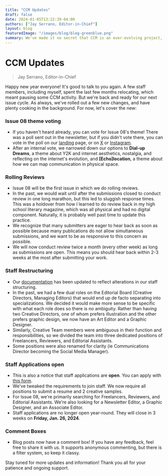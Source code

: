 ```yaml
---
title: "CCM Updates"
draft: false
date: 2024-01-05T13:22:39-04:00
authors: ["Jay Serrano, Editor-in-Chief"]
layout: blog
featuredImage: "/images/blog/blog-greenblue.png"
summary: We've made it no secret that CCM is an ever-evolving project, and we've always believed it's important to be transparent with you all. This post will break down some of the changes you can expect to see from CCM this issue cycle, like rolling reviews (which means shorter response time), staff restructuring, and more.
---
```


# CCM Updates
> Jay Serrano, Editor-in-Chief

Happy new year everyone! It's good to talk to you again. A few staff members, including myself, spent the last few months relocating, which meant pausing some CCM activity. But we're back and ready for our next issue cycle. As always, we've rolled out a few new changes, and have plenty cooking in the background. For now, let's cover the new:

### Issue 08 theme voting
- If you haven't heard already, you can vote for Issue 08's theme! There was a poll sent out in the newsletter, but if you didn't vote there, you can vote in the poll on our [landing](/landing) page, or on [X](https://x.com/cicadacreatemag) or [Instagram](https://www.instagram.com/cicadacreativemag).
- After an internal vote, we narrowed down our options to **Dial-up Dreams**, a theme about Y2K and internet aesthetics, nostalgia, and reflecting on the internet's evolution, and **[Echo]location**, a theme about how we can map communication in physical space.

### Rolling Reviews
- Issue 08 will be the first issue in which we do rolling reviews. 
- In the past, we would wait until after the submissions closed to conduct review in one long marathon, but this led to sluggish response times. This was a holdover from how I learned to do review back in my high school literary magazine, which was all physical and had no digital component. Naturally, it is probably well past time to update this practice.
- We recognize that many submitters are eager to hear back as soon as possible because many publications do not allow simultaneous submissions, and we want to be as responsive to this concern as possible. 
- We will now conduct review twice a month (every other week) as long as submissions are open. This means you should hear back within 2-3 weeks at the most after submitting your work.

### Staff Restructuring
- Our [documentation](https://docs.cicadacreativemag.com/docs/staff-and-membership/) has been updated to reflect alterations in our staff structuring.
- In the past, we had a few dual roles on the Editorial Board (Creative Directors, Managing Editors) that would end up de facto separating into specializations. We decided it would make more sense to be specific with what each role does so there is no ambiguity. Rather than having two Creative Directors, one of whom prefers illustration and the other prefers graphic design, we now have an Art Editor and a Graphic Designer.
- Similarly, Creative Team members were ambiguous in their function and responsibilities, so we divided the team into three dedicated positions of Freelancers, Reviewers, and Editorial Assistants.
- Some positions were also renamed for clarity (ie Communications Director becoming the Social Media Manager).

### Staff Applications open
- This is also a notice that staff applications are **open**. You can apply with [this form](https://tally.so/r/woExBM). 
- We've tweaked the requirements to join staff. We now require all positions to submit a resume and 2 creative samples.
- For Issue 08, we're primarily searching for Freelancers, Reviewers, and Editorial Assistants. We're also looking for a Newsletter Editor, a Graphic Designer, and an Associate Editor.
- Staff applications are no longer open year-round. They will close in 3 weeks on **Friday, Jan. 26, 2024**.

### Comment Boxes
- Blog posts now have a comment box! If you have any feedback, feel free to share it with us. It supports anonymous commenting, but there is a filter system, so keep it classy.

Stay tuned for more updates and information! Thank you all for your patience and ongoing support.